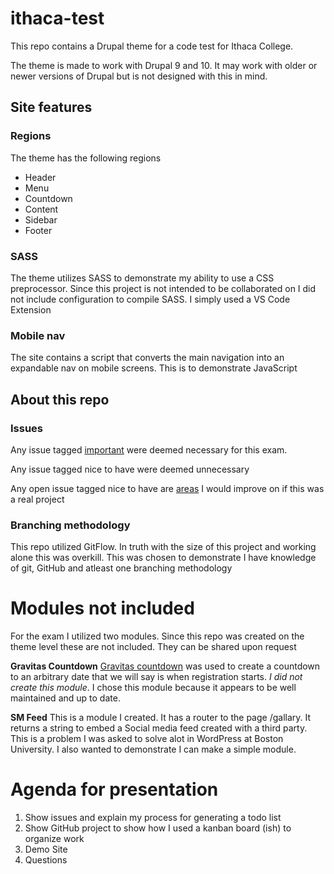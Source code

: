 # ithaca-test
This repo contains a Drupal theme for a code test for Ithaca College.

The theme is made to work with Drupal 9 and 10. It may work with older or newer versions of Drupal but is not designed with this in mind.

## Site features 

### Regions

The theme has the following regions
- Header
- Menu
- Countdown
- Content
- Sidebar
- Footer

### SASS
The theme utilizes SASS to demonstrate my ability to use a CSS preprocessor. Since this project is not intended to be collaborated on I did not include configuration to compile SASS. I simply used a VS Code Extension 

### Mobile nav
The site contains a script that converts the main navigation into an expandable nav on mobile screens. This is to demonstrate JavaScript

## About this repo

### Issues
Any issue tagged [important](https://github.com/andrewremery/ithaca_test/issues?q=is%3Aissue+label%3AImportant+is%3Aclosed) were deemed necessary for this exam.

Any issue tagged nice to have were deemed unnecessary

Any open issue tagged nice to have are [areas](https://github.com/andrewremery/ithaca_test/issues?q=is%3Aissue+label%3A%22Nice+to+have%22+is%3Aopen) I would improve on if this was a real project

### Branching methodology
This repo utilized GitFlow. In truth with the size of this project and working alone this was overkill. This was chosen to demonstrate I have knowledge of git, GitHub and atleast one branching methodology 

# Modules not included
For the exam I utilized two modules. Since this repo was created on the theme level these are not included. They can be shared upon request 

**Gravitas Countdown**
[Gravitas countdown](https://www.drupal.org/project/gravitas_countdown) was used to create a countdown to an arbitrary date that we will say is when registration starts. *I did not create this module*. I chose this module because it appears to be well maintained and up to date.

**SM Feed**
This is a module I created. It has a router to the page /gallary. It returns a string to embed a Social media feed created with a third party. This is a problem I was asked to solve alot in WordPress at Boston University. I also wanted to demonstrate I can make a simple module. 

# Agenda for presentation
1) Show issues and explain my process for generating a todo list
2) Show GitHub project to show how I used a kanban board (ish) to organize work
3) Demo Site
4) Questions 
